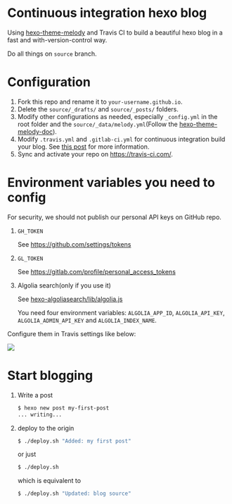 # Continuous integration hexo blog

Using [hexo-theme-melody](https://github.com/Molunerfinn/hexo-theme-melody) and Travis CI to build a beautiful hexo blog in a fast and with-version-control way.

Do all things on `source` branch.

# Configuration

1. Fork this repo and rename it to `your-username.github.io`.
2. Delete the `source/_drafts/` and `source/_posts/` folders.
3. Modify other configurations as needed, especially `_config.yml` in the root folder and the `source/_data/melody.yml`(Follow the [hexo-theme-melody-doc](https://molunerfinn.com/hexo-theme-melody-doc/#/?id=hexo-theme-melody)).
4. Modify `.travis.yml` and `.gitlab-ci.yml` for continuous integration build your blog. See [this post](https://upupming.site/2018/04/08/beautify-hexo-SEO-travis/) for more information.
5. Sync and activate your repo on https://travis-ci.com/.

# Environment variables you need to config

For security, we should not publish our personal API keys on GitHub repo.

1. `GH_TOKEN`
  
    See https://github.com/settings/tokens 

2. `GL_TOKEN`

    See https://gitlab.com/profile/personal_access_tokens

3. Algolia search(only if you use it)

    See [hexo-algoliasearch/lib/algolia.js](https://github.com/LouisBarranqueiro/hexo-algoliasearch/blob/8b8fb278cb6027a56035adc5da001050cf9bf100/lib/algolia.js#L20)

    You need four environment variables: `ALGOLIA_APP_ID`, `ALGOLIA_API_KEY`, `ALGOLIA_ADMIN_API_KEY` and `ALGOLIA_INDEX_NAME`.

Configure them in Travis settings like below:

<img src=https://user-images.githubusercontent.com/24741764/42017071-613dc3a8-7ae0-11e8-93d7-21a881b2ebcc.png>

# Start blogging

1. Write a post

    ```bash
    $ hexo new post my-first-post
    ... writing...
    ```

2. deploy to the origin

    ```bash
    $ ./deploy.sh "Added: my first post"
    ```

    or just
    ```bash
    $ ./deploy.sh
    ```
    which is equivalent to 
    ```bash
    $ ./deploy.sh "Updated: blog source"
    ```


